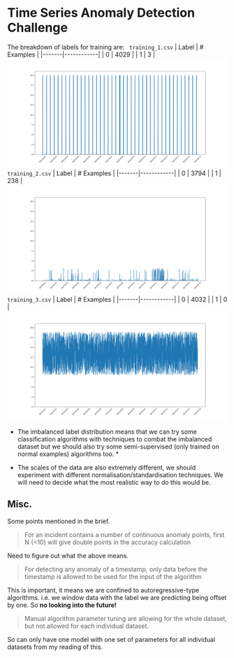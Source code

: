 # Time Series Anomaly Detection Challenge 

The breakdown of labels for training are: 
` training_1.csv`
| Label | # Examples |
|-------|------------|
| 0     | 4029       |
| 1     | 3          |
![training_dataset_1](notebooks/images/training_dataset_1.png)
`training_2.csv`
| Label | # Examples |
|-------|------------|
| 0     | 3794       |
| 1     | 238        |
![training_dataset_2](notebooks/images/training_dataset_2.png)
`training_3.csv`
| Label | # Examples |
|-------|------------|
| 0     | 4032       |
| 1     | 0          |
![training_dataset_3](notebooks/images/training_dataset_3.png)

* The imbalanced label distribution means that we can try some classification algorithms with techniques to combat the imbalanced dataset but we should also try some semi-supervised (only trained on normal examples) algorithms too. *

* The scales of the data are also extremely different, we should experiment with different normalisation/standardisation techniques. We will need to decide what the most realistic way to do this would be. 

## Misc.
Some points mentioned in the brief. 
> For an incident contains a number of continuous anomaly points, first N (<10) will give double points in the accuracy calculation

Need to figure out what the above means. 

>For detecting any anomaly of a timestamp, only data before the timestamp is allowed to be used for the input of the algorithm

This is important, it means we are confined to autoregressive-type algorithms. i.e. we window data with the label we are predicting being offset by one. So **no looking into the future!**

> Manual algorithm parameter tuning are allowing for the whole dataset, but not allowed for each individual dataset.

So can only have one model with one set of parameters for all individual datasets from my reading of this. 
